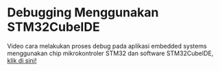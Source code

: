 # Debugging Menggunakan STM32CubeIDE

Video cara melakukan proses debug pada aplikasi embedded systems menggunakan chip mikrokontroler STM32 dan software STM32CubeIDE, [klik di sini!](https://www.youtube.com/watch?v=gXdadOkhqOA)
